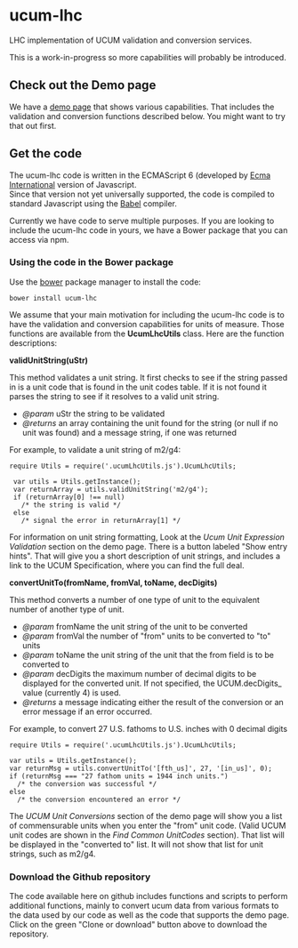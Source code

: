 # ucum-lhc
LHC implementation of UCUM validation and conversion services.  

This is a work-in-progress so more capabilities will probably be introduced.

## Check out the Demo page

We have a <a href="https://lhncbc.github.io/ucum-lhc">demo page</a> that 
shows various capabilities.  That includes the validation and conversion
functions described below.  You might want to try that out first.

## Get the code

The ucum-lhc code is written in the ECMAScript 6 (developed by 
<a href="www.ecma-international.org">Ecma International</a> version of Javascript.  
Since that version not yet universally supported, the code is compiled to 
standard Javascript using the <a href="https://babeljs.io">Babel</a> compiler. 

Currently we have code to serve multiple purposes.  If you are looking to
include the ucum-lhc code in yours, we have a Bower package that you can
access via npm.  

### Using the code in the Bower package
      
Use the <a href="bower.io">bower</a> package manager to install the code:

    bower install ucum-lhc

We assume that your main motivation for including the ucum-lhc code is to have
the validation and conversion capabilities for units of measure.  Those functions
are available from the **UcumLhcUtils** class.  Here are the function descriptions:

**validUnitString(uStr)**

This method validates a unit string.  It first checks to see if the string passed 
in is a unit code that is found in the unit codes table. If it is not found it 
parses the string to see if it resolves to a valid unit string.

* _@param_ uStr the string to be validated
* _@returns_ an array containing the unit found for the string (or null if
  no unit was found) and a message string, if one was returned

For example, to validate a unit string of m2/g4:
 
    require Utils = require('.ucumLhcUtils.js').UcumLhcUtils;
     
     var utils = Utils.getInstance();
     var returnArray = utils.validUnitString('m2/g4');
     if (returnArray[0] !== null)
       /* the string is valid */
     else
       /* signal the error in returnArray[1] */
       
For information on unit string formatting, Look at the _Ucum Unit Expression 
Validation_ section on the demo page.  There is a button labeled "Show entry hints". 
That will give you a short description of unit strings, and includes a link to
the UCUM Specification, where you can find the full deal.

**convertUnitTo(fromName, fromVal, toName, decDigits)**

This method converts a number of one type of unit to the equivalent number of
another type of unit.

* _@param_ fromName the unit string of the unit to be converted
* _@param_ fromVal the number of "from" units to be converted to "to" units
* _@param_ toName the unit string of the unit that the from field is to be converted to
* _@param_ decDigits the maximum number of decimal digits to be displayed
 for the converted unit.  If not specified, the UCUM.decDigits_ value
  (currently 4) is used.
* _@returns_ a message indicating either the result of the conversion or an
  error message if an error occurred.

For example, to convert 27 U.S. fathoms to U.S. inches with 0 decimal digits
 
    require Utils = require('.ucumLhcUtils.js').UcumLhcUtils;
     
    var utils = Utils.getInstance();
    var returnMsg = utils.convertUnitTo('[fth_us]', 27, '[in_us]', 0);
    if (returnMsg === "27 fathom units = 1944 inch units.")
      /* the conversion was successful */
    else
      /* the conversion encountered an error */
      
The _UCUM Unit Conversions_ section of the demo page will show you a list of
commensurable units when you enter the "from" unit code.  (Valid UCUM unit codes
are shown in the _Find Common UnitCodes_ section).  That list will 
be displayed in the "converted to" list.  It will not show that list for unit
strings, such as m2/g4.

### Download the Github repository

The code available here on github includes functions and scripts to perform
additional functions, mainly to convert ucum data from various formats to 
the data used by our code as well as the code that supports the demo page.
Click on the green "Clone or download" button above to download the repository.

